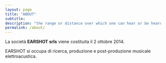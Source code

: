 ```yaml
---
layout: page
title: "ABOUT"
subtitle:
description: "the range or distance over which one can hear or be heard"
permalink: /about/
---
```


La società **EARSHOT srls** viene costituita il 2 ottobre 2014.

EARSHOT si occupa di ricerca, produzione e post-produzione musicale elettroacustica.

<!-- EARSHOT si occupa di Produzione di opere musicali, registrazione musicale in studio, registrazione di eventi

musicali dal vivo, post-produzione di opere musicali,  edizione musicale, ideazione e

realizzazione  di  progetti  elettroacustici,  ideazione  e  realizzazione  di  dispositivi  e

strumenti dedicati alla produzione musicale, lo sviluppo di software, la registrazione

di brevetti e marchi dedicati agli oggetti  ideati, la realizzazione di strumenti musicali,

la vendita a terzi degli strumenti e software realizzati. -->
